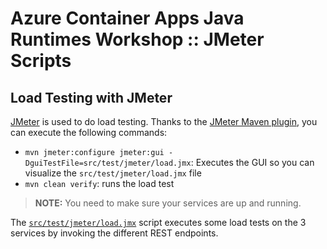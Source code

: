 # Azure Container Apps Java Runtimes Workshop :: JMeter Scripts

## Load Testing with JMeter

[JMeter](https://jmeter.apache.org/) is used to do load testing.
Thanks to the [JMeter Maven plugin](https://github.com/jmeter-maven-plugin/jmeter-maven-plugin), you can execute the following commands:

* `mvn jmeter:configure jmeter:gui -DguiTestFile=src/test/jmeter/load.jmx`: Executes the GUI so you can visualize the `src/test/jmeter/load.jmx` file
* `mvn clean verify`: runs the load test

> **NOTE:** You need to make sure your services are up and running.

The [`src/test/jmeter/load.jmx`](jmeter/src/test/jmeter/load.jmx) script executes some load tests on the 3 services by invoking the different REST endpoints.
